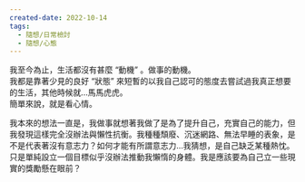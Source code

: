 ```yaml
---
created-date: 2022-10-14
tags:
  - 隨想/日常檢討
  - 隨想/心態
---
```

我至今為止，生活都沒有甚麼 “動機” 。做事的動機。  
我都是靠著少見的良好 “狀態” 來短暫的以我自己認可的態度去嘗試過我真正想要的生活，其他時候就…馬馬虎虎。  
簡單來說，就是看心情。  

我本來的想法一直是，我做事就想著我做了是為了提升自己，充實自己的能力，但我發現這樣完全沒辦法與懶性抗衡。我種種頹廢、沉迷網路、無法早睡的表象，是不是代表著沒有意志力？如何才能有所謂意志力…我猜想，是自己缺乏某種熱忱。只是單純設立一個目標似乎沒辦法推動我懶惰的身體。我是應該要為自己立一些現實的獎勵懸在眼前？